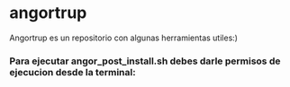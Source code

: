 # angortrup
Angortrup es un repositorio con algunas herramientas utiles:)

### Para ejecutar angor_post_install.sh debes darle permisos de ejecucion desde la terminal:
